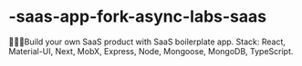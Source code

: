 # -saas-app-fork-async-labs-saas
🚀🚀🚀Build your own SaaS product with SaaS boilerplate app. Stack: React, Material-UI, Next, MobX, Express, Node, Mongoose, MongoDB, TypeScript.
